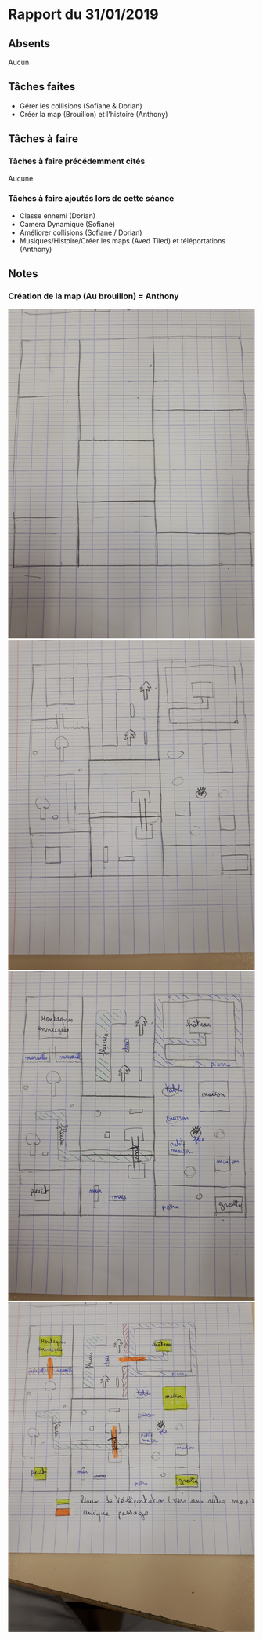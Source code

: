 # Rapport du 31/01/2019
## Absents
Aucun
## Tâches faites
- Gérer les collisions (Sofiane & Dorian)
- Créer la map (Brouillon) et l'histoire (Anthony)
## Tâches à faire
### Tâches à faire précédemment cités
Aucune
### Tâches à faire ajoutés lors de cette séance
- Classe ennemi (Dorian)
- Camera Dynamique (Sofiane)
- Améliorer collisions (Sofiane / Dorian)
- Musiques/Histoire/Créer les maps (Aved Tiled) et téléportations (Anthony)
## Notes
### Création de la map (Au brouillon) = Anthony
![img](https://github.com/ProjetIsn2019/Rapports/blob/master/images/1548944645-20190131-143927.jpg?raw=true)
![img](https://github.com/ProjetIsn2019/Rapports/blob/master/images/1548944645-20190131-145628.jpg?raw=true)
![img](https://github.com/ProjetIsn2019/Rapports/blob/master/images/1548944646-20190131-150343.jpg?raw=true)
![img](https://github.com/ProjetIsn2019/Rapports/blob/master/images/1548944648-20190131-151302.jpg?raw=true)
